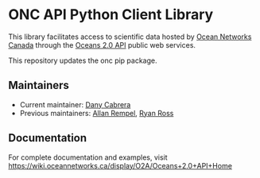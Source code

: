 # ONC API Python Client Library

This library facilitates access to scientific data hosted by [Ocean Networks Canada](https://oceannetworks.ca) through the
[Oceans 2.0 API](https://wiki.oceannetworks.ca/display/O2A/Oceans+2.0+API+Home) public web services.

This repository updates the onc pip package.


## Maintainers

* Current maintainer: [Dany Cabrera](dcabrera@oceannetworks.ca)
* Previous maintainers: [Allan Rempel](agrempel@uvic.ca), [Ryan Ross](ryanross@uvic.ca)


## Documentation

For complete documentation and examples, visit https://wiki.oceannetworks.ca/display/O2A/Oceans+2.0+API+Home
